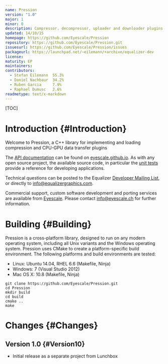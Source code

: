 ```yaml
---
name: Pression
version: "1.0"
major: 1
minor: 0
description: Compressor, decompressor, uploader and downloader plugins
updated: 14/10/15
homepage: https://github.com/Eyescale/Pression
repository: https://github.com/Eyescale/Pression.git
issuesurl: https://github.com/Eyescale/Pression/issues
packageurl: https://launchpad.net/~eilemann/+archive/equalizer-dev
license: 
maturity: EP
maintainers: 
contributors:  
  - Stefan Eilemann  55.3%
  - Daniel Nachbaur  34.2%
  - Ruben Garcia     7.9%
  - Raphael Dumusc   2.6%
readmetype: text/x-markdown
---
```

[TOC]

# Introduction {#Introduction}

Welcome to Pression, a C++ library for implementing and loading
compression and CPU-GPU data transfer plugins

The
[API documentation](http://eyescale.github.io/Pression-1.0/index.html) can be
found on [eyescale.github.io](http://eyescale.github.io/). As with any open
source project, the available source code, in particular the
[unit tests](https://github.com/Eyescale/Pression/tree/1.0/tests) provide a
reference for developing applications.

Technical questions can be posted to the Equalizer
[Developer Mailing List](http://www.equalizergraphics.com/cgi-bin/mailman/listinfo/eq-dev),
or directly to
[info@equalizergraphics.com](mailto:info@equalizergraphics.com?subject=Pression%20question).

Commercial support, custom software development and porting services are
available from [Eyescale](http://www.eyescale.ch). Please contact
[info@eyescale.ch](mailto:info@eyescale.ch?subject=Pression%20support)
for further information.

# Building {#Building}

Pression is a cross-platform library, designed to run on any modern
operating system, including all Unix variants and the Windows operating
system. Pression uses CMake to create a platform-specific build
environment. The following platforms and build environments are tested:

* Linux: Ubuntu 14.04, RHEL 6.6 (Makefile, Ninja)
* Windows: 7 (Visual Studio 2012)
* Mac OS X: 10.8 (Makefile, Ninja)

~~~
git clone https://github.com/Eyescale/Pression.git
cd Pression
mkdir build
cd build
cmake ..
make
~~~

# Changes {#Changes}

## Version 1.0 {#Version10}

* Initial release as a separate project from Lunchbox

